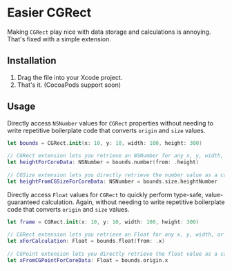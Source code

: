 # Easier CGRect
Making `CGRect` play nice with data storage and calculations is annoying. That's fixed with a simple extension.

## Installation

 1. Drag the file into your Xcode project.
 2. That's it. (CocoaPods support soon)
 
## Usage

Directly access `NSNumber` values for `CGRect` properties without needing to write repetitive boilerplate code that converts `origin` and `size` values.


```swift
let bounds = CGRect.init(x: 10, y: 10, width: 100, height: 300)
    
// CGRect extension lets you retrieve an NSNumber for any x, y, width, or height value
let heightForCoreData: NSNumber = bounds.number(from: .height)
    
// CGSize extension lets you directly retrieve the number value as a calculated property
let heightFromCGSizeForCoreData: NSNumber = bounds.size.heightNumber
```
    
Directly access `Float` values for `CGRect` to quickly perform type-safe, value-guaranteed calculation. Again, without needing to write repetitive boilerplate code that converts `origin` and `size` values.

```swift
let frame = CGRect.init(x: 10, y: 10, width: 100, height: 300)
    
// CGRect extension lets you retrieve an Float for any x, y, width, or height value
let xForCalculation: Float = bounds.float(from: .x)
    
// CGPoint extension lets you directly retrieve the float value as a calculated property
let xFromCGPointForCoreData: Float = bounds.origin.x
```
